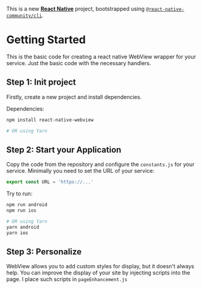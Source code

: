 This is a new [**React Native**](https://reactnative.dev) project, bootstrapped using [`@react-native-community/cli`](https://github.com/react-native-community/cli).

# Getting Started

This is the basic code for creating a react native WebView wrapper for your service.
Just the basic code with the necessary handlers.

## Step 1: Init project
Firstly, create a new project and install dependencies.

Dependencies:

```bash
npm install react-native-webview

# OR using Yarn
```

## Step 2: Start your Application

Copy the code from the repository and configure the `constants.js` for your service. Minimally you need to set the URL of your service:
```javascript
export const URL = 'https://...'
```

Try to run:
```bash
npm run android
npm run ios

# OR using Yarn
yarn android
yarn ios
```

## Step 3: Personalize

WebView allows you to add custom styles for display, but it doesn't always help. You can improve the display of your site by injecting scripts into the page. I place such scripts in `pageEnhancement.js`
